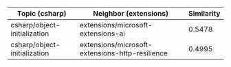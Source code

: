 | Topic (csharp) | Neighbor (extensions) | Similarity |
|-------------|-------------------|------------|
| csharp/object-initialization | extensions/microsoft-extensions-ai | 0.5478 |
| csharp/object-initialization | extensions/microsoft-extensions-http-resilience | 0.4995 |
